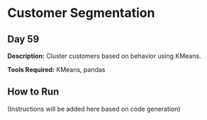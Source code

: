 # Customer Segmentation

## Day 59

**Description:** Cluster customers based on behavior using KMeans.

**Tools Required:** KMeans, pandas

## How to Run

(Instructions will be added here based on code generation)
